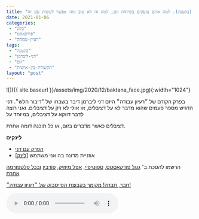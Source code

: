```yaml
---
title: "רעיון 12 (בקטנה). למה אתם צועקים בשיחות זום, למה זה לא טוב ומה אפשר לעשות עם זה?"
date: 2021-01-06
categories: 
 - "בלוג"
 - "פודקאסט"
 - "רעיון-עבודה"
tags: 
 - "בקטנה"
 - "דני-ליברמן"
 - "זום"
 - "תקשורת-בין-אישית"
layout: "post"
---
```


![]({{ site.baseurl }}/assets/img/2020/12/baktana_face.jpg){:width="1024"}

בפרק הקודם של ״רעיון עבודה״ היזם דני ליברמן דיבר בשבחו של "דיבור חלש״. דני הדגיש מספר פעמים שהוא מדבר לא על דציבלים, או אולי לא רק על דציבלים. ואני רוצה לדבר דווקא על דציבלים, במיוחד על 

דציבלים כאשר מדברים בזום, או כל תוכנה דומה אחרת. 

**לינקים**

* [הפרק עם דני](https://he.gorelik.net/2021/01/05/%D7%A8%D7%A2%D7%99%D7%95%D7%9F-10-%D7%9C%D7%9E%D7%94-%D7%B4%D7%9C%D7%93%D7%91%D7%A8-%D7%97%D7%9C%D7%A9%D7%B4-%D7%98%D7%95%D7%91-%D7%9C%D7%A2%D7%91%D7%95%D7%93%D7%AA-%D7%A6%D7%95%D7%95%D7%AA-%D7%95/)
* אוזניית מדונה בה אני משתמש [[לינק](https://www.amazon.com/gp/product/B00D4LBOV6/)]

הרשמו להסכת ב־ [גוגל פודקאסטס](https://podcasts.google.com/feed/aHR0cHM6Ly9mZWVkLnBvZGJlYW4uY29tL2JvcmlzZ29yZWxpa3BoZC9mZWVkLnhtbA), [ספוטיפיי](https://open.spotify.com/show/51XJ9Wd4A5xL1IfU0wHT2Y), [אפל מיוזיק](https://podcasts.apple.com/il/podcast/%D7%A8%D7%A2%D7%99%D7%95%D7%9F-%D7%A2%D7%91%D7%95%D7%93%D7%94-%D7%A0%D7%99%D7%94%D7%95%D7%9C-%D7%A9%D7%95%D7%95%D7%A7-%D7%A7%D7%A8%D7%99%D7%99%D7%A8%D7%94/id1542636914), [פודבין](https://borisgorelikphd.podbean.com/) [ובכל פלטפורמה אחרת](https://feed.podbean.com/borisgorelikphd/feed.xml)

[חבר, חברה! מקומך בקבוצת הפייסבוק של ״רעיון עבודה״!](https://www.facebook.com/reayonavodapodcast)

<audio controls src="https://mcdn.podbean.com/mf/web/p28axp/12_ktana.mp3" class=" wp-block-audio"></audio>
